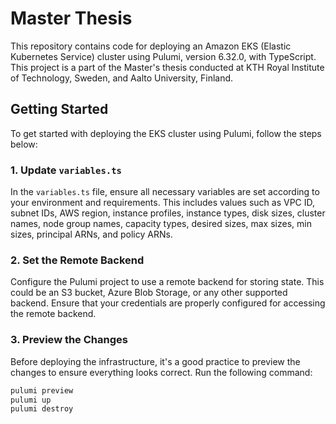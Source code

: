 # Master Thesis

This repository contains code for deploying an Amazon EKS (Elastic Kubernetes Service) cluster using Pulumi, version 6.32.0, with TypeScript. This project is a part of the Master's thesis conducted at KTH Royal Institute of Technology, Sweden, and Aalto University, Finland.

## Getting Started

To get started with deploying the EKS cluster using Pulumi, follow the steps below:

### 1. Update `variables.ts`

In the `variables.ts` file, ensure all necessary variables are set according to your environment and requirements. This includes values such as VPC ID, subnet IDs, AWS region, instance profiles, instance types, disk sizes, cluster names, node group names, capacity types, desired sizes, max sizes, min sizes, principal ARNs, and policy ARNs.

### 2. Set the Remote Backend

Configure the Pulumi project to use a remote backend for storing state. This could be an S3 bucket, Azure Blob Storage, or any other supported backend. Ensure that your credentials are properly configured for accessing the remote backend.

### 3. Preview the Changes

Before deploying the infrastructure, it's a good practice to preview the changes to ensure everything looks correct. Run the following command:

```bash
pulumi preview
pulumi up 
pulumi destroy